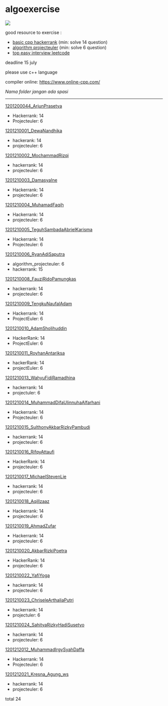 # algoexercise

![](https://github.com/nursyah21/algoexercise/workflows/CodeQL/badge.svg)

good resource to exercise :
- [basic cpp hackerrank](https://www.hackerrank.com/domains/cpp?filters%5Bdifficulty%5D%5B%5D=easy)  (min: solve 14 question)
- [algorithm projecteuler](https://projecteuler.net/archives) (min: solve 6 question)
- [top easy interview leetcode](https://leetcode.com/explore/interview/card/top-interview-questions-easy/)

deadline 15 july

please use c++ language

compiler online: https://www.online-cpp.com/

*Nama folder jangan ada spasi*

---

[1201200044_ArjunPrasetya](1201200044_ArjunPrasetya)
- Hackerrank: 14
- Projecteuler: 6

[1201210001_DewaNandhika](1201210001_DewaNandhika)
- hackerank: 14
- projecteuler: 6

[1201210002_MochammadRizqi](1201210002_MochammadRizqi)
- hackerrank: 14
- projecteuler: 6

[1201210003_DamasyaIne](1201210003_DamasyaIne)
- Hackerrank: 14
- projecteuler: 6

[1201210004_MuhamadFaqih](1201210004_MuhamadFaqih)
- Hackerrank: 14
- projecteuler: 6

[1201210005_TeguhSambadaAbrielKarisma](1201210005_TeguhSambadaAbrielKarisma)
- Hackerrank: 14
- Projecteuler: 6

[1201210006_RyanAdiSaputra](1201210006_RyanAdiSaputra)
- algorithm_projecteuler: 6
- hackerrank: 15

[1201210008_FauziRidoPamungkas](1201210008_FauziRidoPamungkas)
- hackerrank: 14
- projecteuler: 6

[1201210009_TengkuNaufalAdam](1201210009_TengkuNaufalAdam)
- Hackerrank: 14
- ProjectEuler: 6

[1201210010_AdamSholihuddin](1201210010_AdamSholihuddin)
- HackerRank: 14
- ProjectEuler: 6

[1201210011_RoyhanAntariksa](1201210011_RoyhanAntariksa)
- hackerRank: 14
- projectEuler: 6

[1201210013_WahyuFidiRamadhina](1201210013_WahyuFidiRamadhina)
- hackerrank: 14
- projectuler: 6

[1201210014_MuhammadDifaUlinnuhaAlfarhani](1201210014_MuhammadDifaUlinnuhaAlfarhani)
- Hackerrank: 14
- Projecteuler: 6

[1201210015_SulthonyAkbarRizkyPambudi](1201210015_SulthonyAkbarRizkyPambudi)
- hackerrank: 14
- projecteuler: 6

[1201210016_RifqyAttaufi](1201210016_RifqyAttaufi)
- HackerRank: 14
- projecteuler: 6

[1201210017_MichaelStevenLie](1201210017_MichaelStevenLie)
- hackerrank: 14
- projecteuler: 6

[1201210018_AqilIzaaz](1201210018_AqilIzaaz)
- Hackerrank: 14
- projecteuler: 6

[1201210019_AhmadZufar](1201210019_AhmadZufar)
- Hackerrank: 14
- projecteuler: 6

[1201210020_AkbarRizkiPoetra](1201210020_AkbarRizkiPoetra)
- HackerRank: 14
- projecteuler: 6

[1201210022_YafiYoga](1201210022_YafiYoga)
- hackerrank: 14
- projecteuler: 6

[1201210023_ChriseleArthaliaPutri](1201210023_ChriseleArthaliaPutri)
- hackerrank: 14
- projectuler: 6

[1201210024_SahityaRizkyHadiSusetyo](1201210024_SahityaRizkyHadiSusetyo)
- hackerrank: 14
- projecteuler: 6

[1201212012_MuhammadIrgySyahDaffa](1201212012_MuhammadIrgySyahDaffa)
- Hackerrank: 14
- Projecteuler: 6

[1201212021_Kresna_Agung_ws](1201212021_Kresna_Agung_ws)
- hackerrank: 14
- projecteuler: 6

total 24
